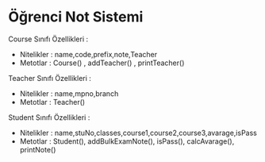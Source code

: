 # Öğrenci Not Sistemi

Course Sınıfı Özellikleri : 

- Nitelikler : name,code,prefix,note,Teacher 
- Metotlar : Course() , addTeacher() , printTeacher() 

Teacher Sınıfı Özellikleri :

- Nitelikler : name,mpno,branch 
- Metotlar : Teacher() 

Student Sınıfı Özellikleri : 

- Nitelikler : name,stuNo,classes,course1,course2,course3,avarage,isPass 
- Metotlar : Student(), addBulkExamNote(), isPass(), calcAvarage(), printNote() 

